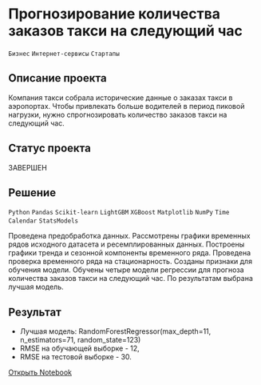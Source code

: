 # Прогнозирование количества заказов такси на следующий час

`Бизнес` `Интернет-сервисы` `Стартапы`

## Описание проекта

Компания такси собрала исторические данные о заказах такси в аэропортах. Чтобы привлекать больше водителей в период пиковой нагрузки, нужно спрогнозировать количество заказов такси на следующий час. 

## Статус проекта

ЗАВЕРШЕН

## Решение

`Python` `Pandas` `Scikit-learn` `LightGBM` `XGBoost` `Matplotlib` `NumPy` `Time` `Calendar` `StatsModels`

Проведена предобработка данных. Рассмотрены графики временных рядов исходного датасета и ресемплированных данных. Построены графики тренда и сезонной компоненты временного ряда. Проведена проверка временного ряда на стационарность. Созданы признаки для обучения модели. Обучены четыре модели регрессии для прогноза количества заказов такси на следующий час. По результатам выбрана лучшая модель.

## Результат

- Лучшая модель: RandomForestRegressor(max_depth=11, n_estimators=71, random_state=123)
- RMSE на обучающей выборке - 12,
- RMSE на тестовой выборке - 30.

[Открыть Notebook](https://github.com/Kri5PO/Projects/blob/main/11_Прогнозирование_количества_заказов_такси_на_следующий_час/taxi.ipynb)


```python

```
